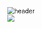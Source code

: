 ![header](https://capsule-render.vercel.app/api?type=wave&color=auto&height=300&section=header&text=JeongYunSeok&fontSize=90)
<br>
<img src="https://img.shields.io/badge/Flutter-02569B?style=for-the-badge&logo=Flutter&logoColor=white">
